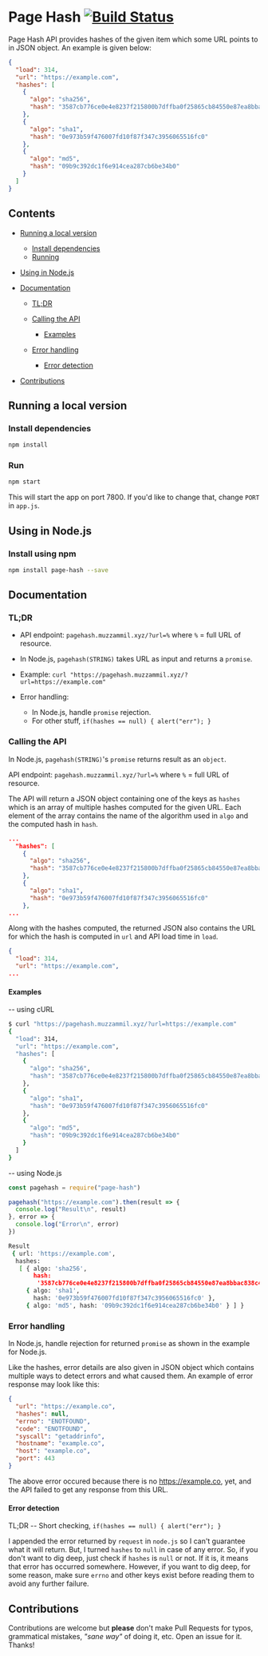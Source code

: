 # Page Hash [![Build Status](https://travis-ci.com/muhammadmuzzammil1998/Page-Hash.svg?token=HfFvHNnzvYdmdyodsU3h&branch=master)](https://travis-ci.com/muhammadmuzzammil1998/Page-Hash)

Page Hash API provides hashes of the given item which some URL points to in JSON object. An example is given below:

```json
{
  "load": 314,
  "url": "https://example.com",
  "hashes": [
    {
      "algo": "sha256",
      "hash": "3587cb776ce0e4e8237f215800b7dffba0f25865cb84550e87ea8bbac838c423"
    },
    {
      "algo": "sha1",
      "hash": "0e973b59f476007fd10f87f347c3956065516fc0"
    },
    {
      "algo": "md5",
      "hash": "09b9c392dc1f6e914cea287cb6be34b0"
    }
  ]
}
```

## Contents

- [Running a local version](#running-a-local-version)

  - [Install dependencies](#install-dependencies)
  - [Running](#run)

- [Using in Node.js](#using-in-nodejs)

- [Documentation](#documentation)

  - [TL;DR](#tldr)
  - [Calling the API](#calling-the-api)

    - [Examples](#examples)

  - [Error handling](#error-handling)

    - [Error detection](#error-detection)

- [Contributions](#contributions)

## Running a local version

### Install dependencies

```bash
npm install
```

### Run

```bash
npm start
```

This will start the app on port 7800\. If you'd like to change that, change `PORT` in `app.js`.

## Using in Node.js

### Install using npm

```bash
npm install page-hash --save
```

## Documentation

### TL;DR

- API endpoint: `pagehash.muzzammil.xyz/?url=%` where `%` = full URL of resource.
- In Node.js, `pagehash(STRING)` takes URL as input and returns a `promise`.
- Example: `curl "https://pagehash.muzzammil.xyz/?url=https://example.com"`
- Error handling:

  - In Node.js, handle `promise` rejection.
  - For other stuff, `if(hashes == null) { alert("err"); }`

### Calling the API

In Node.js, `pagehash(STRING)`'s `promise` returns result as an `object`.

API endpoint: `pagehash.muzzammil.xyz/?url=%` where `%` = full URL of resource.

The API will return a JSON object containing one of the keys as `hashes` which is an array of multiple hashes computed for the given URL. Each element of the array contains the name of the algorithm used in `algo` and the computed hash in `hash`.

```json
...
  "hashes": [
    {
      "algo": "sha256",
      "hash": "3587cb776ce0e4e8237f215800b7dffba0f25865cb84550e87ea8bbac838c423"
    },
    {
      "algo": "sha1",
      "hash": "0e973b59f476007fd10f87f347c3956065516fc0"
    },
...
```

Along with the hashes computed, the returned JSON also contains the URL for which the hash is computed in `url` and API load time in `load`.

```json
{
  "load": 314,
  "url": "https://example.com",
...
```

#### Examples

-- using cURL

```bash
$ curl "https://pagehash.muzzammil.xyz/?url=https://example.com"
{
  "load": 314,
  "url": "https://example.com",
  "hashes": [
    {
      "algo": "sha256",
      "hash": "3587cb776ce0e4e8237f215800b7dffba0f25865cb84550e87ea8bbac838c423"
    },
    {
      "algo": "sha1",
      "hash": "0e973b59f476007fd10f87f347c3956065516fc0"
    },
    {
      "algo": "md5",
      "hash": "09b9c392dc1f6e914cea287cb6be34b0"
    }
  ]
}
```

-- using Node.js

```javascript
const pagehash = require("page-hash")

pagehash("https://example.com").then(result => {
  console.log("Result\n", result)
}, error => {
  console.log("Error\n", error)
})
```

```bash
Result
 { url: 'https://example.com',
  hashes:
   [ { algo: 'sha256',
       hash:
        '3587cb776ce0e4e8237f215800b7dffba0f25865cb84550e87ea8bbac838c423' },
     { algo: 'sha1',
       hash: '0e973b59f476007fd10f87f347c3956065516fc0' },
     { algo: 'md5', hash: '09b9c392dc1f6e914cea287cb6be34b0' } ] }
```

### Error handling

In Node.js, handle rejection for returned `promise` as shown in the example for Node.js.

Like the hashes, error details are also given in JSON object which contains multiple ways to detect errors and what caused them. An example of error response may look like this:

```json
{
  "url": "https://example.co",
  "hashes": null,
  "errno": "ENOTFOUND",
  "code": "ENOTFOUND",
  "syscall": "getaddrinfo",
  "hostname": "example.co",
  "host": "example.co",
  "port": 443
}
```

The above error occured because there is no <https://example.co>, yet, and the API failed to get any response from this URL.

#### Error detection

TL;DR -- Short checking, `if(hashes == null) { alert("err"); }`

I appended the error returned by `request` in `node.js` so I can't guarantee what it will return. But, I turned `hashes` to `null` in case of any error. So, if you don't want to dig deep, just check if `hashes` is `null` or not. If it is, it means that error has occurred somewhere. However, if you want to dig deep, for some reason, make sure `errno` and other keys exist before reading them to avoid any further failure.

## Contributions

Contributions are welcome but **please** don't make Pull Requests for typos, grammatical mistakes, _"sane way"_ of doing it, etc. Open an issue for it. Thanks!
